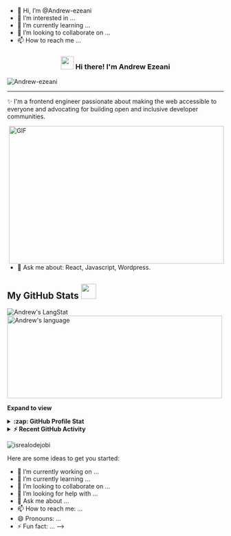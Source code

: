- 👋 Hi, I’m @Andrew-ezeani
- 👀 I’m interested in ...
- 🌱 I’m currently learning ...
- 💞️ I’m looking to collaborate on ...
- 📫 How to reach me ...

<!-- Heading -->
<h3 align="center"><img src = "https://raw.githubusercontent.com/MartinHeinz/MartinHeinz/master/wave.gif" width = 30px> Hi there! I'm Andrew Ezeani</h3>

<!-- Profile Views -->

<p align="left"> <img src="https://komarev.com/ghpvc/?username=Andrew-ezeani&label=Profile%20views&color=0e75b6&style=flat" alt="Andrew-ezeani" />
</p>
<!-- 
<p align="center">
  <a href="https://www.giftegwuenu.dev">Website</a> •
  <a href="https://twitter.com/lauragift_">Twitter</a>
</p> -->

 <!-- About section -->

---
✨ I'm a frontend engineer passionate about making the web accessible to everyone and advocating for building open and inclusive developer communities. 

<!-- I love sharing my knowledge with others, and I do that through content creation on my Blog and YouTube channel. I'm a [GitHub Star](https://stars.github.com/profiles/lauragift21/), Media Developer Expert at Cloudinary, an Auth0 Ambassador, and Nuxt.js Ambassador. When I'm not coding, you can find me geeking about photography and exploring different ways of documenting stories using photography. -->


<!-- code gif-->
<img align="right" alt="GIF" src="./code.gif" width="500" height="320" />

- 💬 Ask me about: React, Javascript, Wordpress.

<!-- - 📫 How to reach me: [@lauragift_](https://twitter.com/lauragift_) -->

<!-- - ⚡ Fun fact: I enjoy Reading and I'm known as the Mistress of Nigerian Jollof. If you don't know what that is [check it out here](https://www.youtube.com/watch?v=kQs5lX91h98) -->

<!-- About section: END -->


<!-- Conecct section -->

<!-- <h2>Connect with me </h3>
    <p>
        <a href="https://linkedin.com/in/egwuenugift"><img src="https://img.shields.io/badge/-Gift%20Egwuenu%20-blue?style=plastic&amp;labelColor=blue&amp;logo=LinkedIn&amp;link=https://linkedin.com/in/egwuenugift" alt="LinkedIn Badge"></a> 
       <a href="https://twitter.com/@lauragift_
/"><img src="https://img.shields.io/badge/-Gift Egwuenu-informational?style=plastic&amp;labelColor=informational&amp;logo=Twitter&amp;link=https://twitter.com/Dev_180Memes" alt="Twitter Badge"></a>
<a href="https://www.youtube.com/c/EgwuenuGift"><img src="https://img.shields.io/badge/-Gift Egwuenu-informational?style=plastic&amp;labelColor=informational&amp;logo=YouTube&amp;link=https://twitter.com/Dev_180Memes" alt="Youtube Badge"></a>
   </p> -->

 <!-- Conecct section: END -->
 
  <!-- GitHub section -->

 ##  My GitHub Stats <img src = "https://i.pinimg.com/originals/65/c4/f4/65c4f452571be1261e9c623f7da488ac.gif" width = 35px> 
 
 <div>
   <img align="center" src="https://github-readme-streak-stats.herokuapp.com/?user=Andrew-ezeani" alt="Andrew's LangStat" />
  <img align="center" src="https://github-readme-stats.vercel.app/api/top-langs?username=Andrew-ezeani&langs_count=10&show_icons=true&locale=en&layout=compact&theme=light" alt="Andrew's language" height="192px"  width="500px"/>
</div>

**Expand to view**
<details>
  <summary><b>:zap: GitHub Profile Stat</b></summary>
  <img src="https://github-readme-stats.anuraghazra1.vercel.app/api?username=Andrew-ezeani&show_icons=true" />
</details>
<details>
  <summary><b>⚡ Recent GitHub Activity</b></summary>
  <br/>
   <a href="https://github.com/Andrew-ezeani/"><img alt="Gift' Activity Graph" src="https://activity-graph.herokuapp.com/graph?username=Andrew-ezeani&custom_title=Andrew's%20Contribution%20Graph&theme=react-dark" /></a>
  <br/>
</details>

<!-- GitHub section: END -->

<!-- Profile Views -->

<p align="left"> <img src="https://komarev.com/ghpvc/?username=Andrew-ezeani&label=Profile%20views&color=0e75b6&style=flat" alt="isrealodejobi" />
</p>

<!-- THE END -->



Here are some ideas to get you started:

- 🔭 I’m currently working on ...
- 🌱 I’m currently learning ...
- 👯 I’m looking to collaborate on ...
- 🤔 I’m looking for help with ...
- 💬 Ask me about ...
- 📫 How to reach me: ...
- 😄 Pronouns: ...
- ⚡ Fun fact: ...
-->


<!---
Andrew-ezeani/Andrew-ezeani is a ✨ special ✨ repository because its `README.md` (this file) appears on your GitHub profile.
You can click the Preview link to take a look at your changes.
--->
